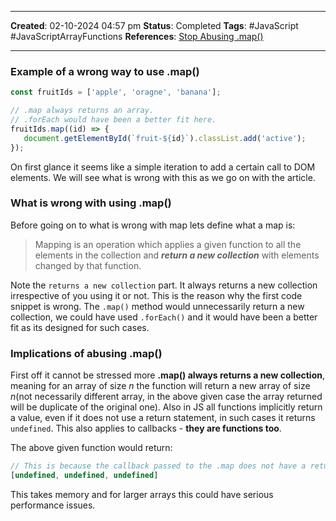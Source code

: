 _____
**Created**: 02-10-2024 04:57 pm
**Status**: Completed
**Tags**: #JavaScript #JavaScriptArrayFunctions
**References**: [Stop Abusing .map()](https://dev.to/catchmareck/stop-abusing-map-51mj)
______
### Example of a wrong way to use .map()
```js
const fruitIds = ['apple', 'oragne', 'banana'];

// .map always returns an array.
// .forEach would have been a better fit here.
fruitIds.map((id) => {
   document.getElementById(`fruit-${id}`).classList.add('active');
});
```
On first glance it seems like a simple iteration to add a certain call to DOM elements. We will see what is wrong with this as we go on with the article.
### What is wrong with using .map()
Before going on to what is wrong with map lets define what a map is:
> Mapping is an operation which applies a given function to all the elements in the collection and ***return a new collection*** with elements changed by that function.

Note the `returns a new collection` part. It always returns a new collection irrespective of you using it or not. This is the reason why the first code snippet is wrong. The `.map()` method would unnecessarily return a new collection, we could have used `.forEach()` and it would have been a better fit as its designed for such cases.

### Implications of abusing .map()
First off it cannot be stressed more **.map() always returns a new collection**, meaning for an array of size *n* the function will return a new array of size *n*(not necessarily different array, in the above given case the array returned will be duplicate of the original one).
Also in JS all functions implicitly return a value, even if it does not use a return statement, in such cases it returns `undefined`. This also applies to callbacks - **they are functions too**.

The above given function would return:
```js
// This is because the callback passed to the .map does not have a return statement and as we saw earlier undefined is returned in those cases.
[undefined, undefined, undefined]
```
This takes memory and for larger arrays this could have serious performance issues.